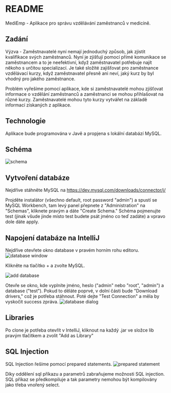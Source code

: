 # README #
MediEmp - Aplikace pro správu vzdělávání zaměstnanců v medicíně.

## Zadání ##
Výzva - Zaměstnavatelé nyní nemají jednoduchý způsob, jak zjistit kvalifikace svých zaměstnanců. Nyní je zjišťují pomocí přímé komunikace 
se zaměstnancem a to je neefektivní, když zaměstnavatel potřebuje najít někoho s určitou specializací. Je také složité zajišťovat pro
zaměstnance vzdělávací kurzy, když zaměstnavatel přesně ani neví, jaký kurz by byl vhodný pro jakého zaměstnance.

Problém vyřešíme pomocí aplikace, kde si zaměstnavatelé mohou zjišťovat informace o vzdělání
zaměstnanců a zaměstnanci se mohou přihlašovat na různé kurzy. Zaměstnavatelé mohou tyto kurzy vytvářet na základě
informací získaných z aplikace.

## Technologie ##
Aplikace bude programována v Javě a propjena s lokální databází MySQL.

## Schéma ##
![schema](https://i.imgur.com/gYtegRg.png "Schéma")

## Vytvoření databáze ##
Nejdříve stáhněte MySQL na https://dev.mysql.com/downloads/connector/j/

Projděte instalátor (všechno default, root password "admin") a spustí se MySQL Workbench, tam levý panel přepnete z "Administration" na "Schemas", kliknete pravým a dáte "Create Schema." Schéma pojmenujte test (jinak všude jinde místo test budete psát jméno co teď zadáte) a vpravo dole dáte apply.

## Napojení databáze na IntelliJ ##

Nejdříve otevřete okno database v pravém horním rohu editoru.
![database window](https://i.imgur.com/Oge1FHp.png "Database window")

Klikněte na tlačítko + a zvolte MySQL.

![add database](https://i.imgur.com/HHGLevG.png "add database")

Otevře se okno, kde vyplníte jméno, heslo ("admin" nebo "root", "admin") a database ("test").
Pokud to děláte poprvé, v dolní části bude "Download drivers," což je potřeba stáhnout. Poté dejte "Test Connection" a měla by vyskočit success zpráva.
![database dialog](https://i.imgur.com/Bd3kTEK.png "database dialog")

## Libraries ##
Po clone je potřeba otevřít v IntelliJ, kliknout na každý .jar ve složce lib pravým tlačítkem a zvolit "Add as Library"

## SQL Injection ##
SQL Injection řešíme pomocí prepared statements.
![prepared statement](https://i.imgur.com/mo6BU96.png "Prepared statement")

Díky oddělení sql příkazu a parametrů zabraňujeme možnosti SQL injection. SQL příkaz se předkompiluje
a tak parametry nemohou být kompilovány jako třeba vnořený select.

